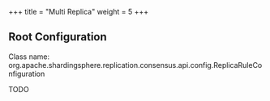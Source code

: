 +++
title = "Multi Replica"
weight = 5
+++

## Root Configuration

Class name: org.apache.shardingsphere.replication.consensus.api.config.ReplicaRuleConfiguration

TODO
